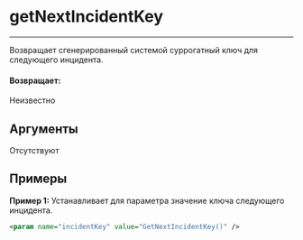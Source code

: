 # getNextIncidentKey

---

Возвращает сгенерированный системой суррогатный ключ для следующего инцидента.

#### Возвращает:

Неизвестно

## Аргументы

Отсутствуют

## Примеры

**Пример 1:** Устанавливает для параметра значение ключа следующего инцидента.
```xml
<param name="incidentKey" value="GetNextIncidentKey()" />
```

